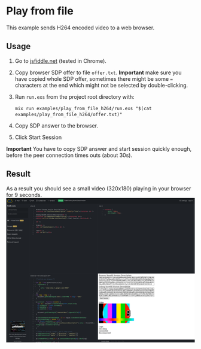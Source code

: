 # Play from file

This example sends H264 encoded video to a web browser.

## Usage

1. Go to [jsfiddle.net](https://jsfiddle.net/9s10amwL/) (tested in Chrome).
2. Copy browser SDP offer to file `offer.txt`. 
**Important** make sure you have copied whole SDP offer, sometimes 
there might be some `=` characters at the end which might not be selected
by double-clicking.
3. Run `run.exs` from the project root directory with:

    ```
    mix run examples/play_from_file_h264/run.exs "$(cat examples/play_from_file_h264/offer.txt)"
    ```

4. Copy SDP answer to the browser.
5. Click Start Session

**Important**
You have to copy SDP answer and start session quickly enough, before
the peer connection times outs (about 30s).

## Result

As a result you should see a small video (320x180) playing in your browser 
for 9 seconds.
![result](./result.png)